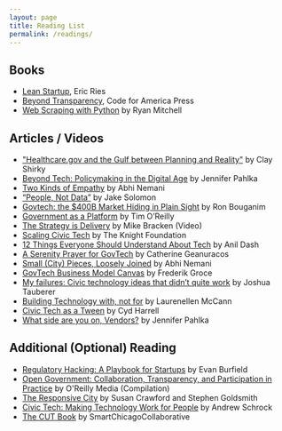 ```yaml
---
layout: page
title: Reading List
permalink: /readings/
---
```

## Books

* [Lean Startup](https://www.amazon.com/Lean-Startup-Entrepreneurs-Continuous-Innovation/dp/0307887898), Eric Ries
* [Beyond Transparency](http://beyondtransparency.org), Code for America Press
* [Web Scraping with Python](http://shop.oreilly.com/product/0636920078067.do) by Ryan Mitchell

## Articles / Videos

* ["Healthcare.gov and the Gulf between Planning and Reality"](http://www.shirky.com/weblog/2013/11/healthcare-gov-and-the-gulf-between-planning-and-reality/) by Clay Shirky
* [Beyond Tech: Policymaking in the Digital Age](https://medium.com/code-for-america/beyond-tech-policymaking-in-a-digital-age-2776b9a17b69) by Jennifer Pahlka
* [Two Kinds of Empathy](https://medium.com/@abhinemani/two-kinds-of-emp-25706bf36df4) by Abhi Nemani
* [“People, Not Data”](https://medium.com/@lippytak/people-not-data-47434acb50a8) by Jake Solomon
* [Govtech: the $400B Market Hiding in Plain Sight](https://medium.com/@GovtechFund/govtech-the-400-billion-market-hiding-in-plain-sight-c71ec2a2f5e7) by Ron Bouganim
* [Government as a Platform](https://www.mitpressjournals.org/doi/pdf/10.1162/INOV_a_00056) by Tim O’Reilly
* [The Strategy is Delivery](https://www.youtube.com/watch?v=3bK9B8_0FDQ) by Mike Bracken (Video)
* [Scaling Civic Tech](https://knightfoundation.org/features/civictechbiz/) by The Knight Foundation
* [12 Things Everyone Should Understand About Tech](https://medium.com/humane-tech/12-things-everyone-should-understand-about-tech-d158f5a26411) by Anil Dash
* [A Serenity Prayer for GovTech](https://blog.citygro.ws/hello-im-catherine-and-i-m-a-government-technologist-57e4ae621039) by Catherine Geanuracos
* [Small (City) Pieces, Loosely Joined](https://medium.com/@abhinemani/small-city-pieces-loosely-joined-5202fb5a93e3) by Abhi Nemani 
* [GovTech Business Model Canvas](https://blog.stormventures.com/govtech-business-model-canvas-3b8246af8a93) by Frederik Groce
* [My failures: Civic technology ideas that didn’t quite work](https://medium.com/@joshuatauberer/my-failures-civic-technology-ideas-that-didn-t-quite-work-c73ecf730032) by Joshua Tauberer
* [Building Technology with, not for](https://medium.com/organizer-sandbox/building-technology-with-not-for-communities-an-engagement-guide-for-civic-tech-b8880982e65a) by Laurenellen McCann
* [Civic Tech as a Tween](https://medium.com/@cydharrell/civic-tech-as-a-tween-4cd780b971bb) by Cyd Harrell
* [What side are you on, Vendors?](https://medium.com/code-for-america/which-side-are-you-on-vendors-1259e18c2d86) by Jennifer Pahlka


## Additional (Optional) Reading

* [Regulatory Hacking: A Playbook for Startups](https://www.amazon.com/Regulatory-Hacking-Playbook-Evan-Burfield-ebook/dp/B078GBFZ73) by Evan Burfield
* [Open Government: Collaboration, Transparency, and Participation in Practice](http://shop.oreilly.com/product/9780596804367.do) by O'Reilly Media (Compilation)
* [The Responsive City](https://www.amazon.com/Responsive-City-Communities-Data-Smart-Governance/dp/1118910907) by Susan Crawford and Stephen Goldsmith
* [Civic Tech: Making Technology Work for People](https://www.amazon.com/gp/product/1732084807/ref=ppx_yo_dt_b_asin_title_o02_s00?ie=UTF8&psc=1) by Andrew Schrock
* [The CUT Book](https://www.slideshare.net/juggernautco/the-cutgroup-book) by SmartChicagoCollaborative
